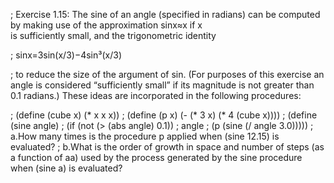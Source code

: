 ; Exercise 1.15: The sine of an angle (specified in radians) can be computed by making use of the approximation sinx≈x if x </br>
is sufficiently small, and the trigonometric identity

; sinx=3sin(x/3)−4sin³(x/3)

; to reduce the size of the argument of sin. (For purposes of this exercise an angle is considered “sufficiently small” if its magnitude is not greater than 0.1 radians.) These ideas are incorporated in the following procedures:

; (define (cube x) (* x x x))
; (define (p x) (- (* 3 x) (* 4 (cube x))))
; (define (sine angle)
;    (if (not (> (abs angle) 0.1))
;        angle
;        (p (sine (/ angle 3.0)))))
; a.How many times is the procedure p applied when (sine 12.15) is evaluated?
; b.What is the order of growth in space and number of steps (as a function of aa) used by the process generated by the sine procedure when (sine a) is evaluated?
